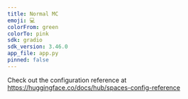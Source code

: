```yaml
---
title: Normal MC
emoji: 💻
colorFrom: green
colorTo: pink
sdk: gradio
sdk_version: 3.46.0
app_file: app.py
pinned: false
---
```


Check out the configuration reference at https://huggingface.co/docs/hub/spaces-config-reference
